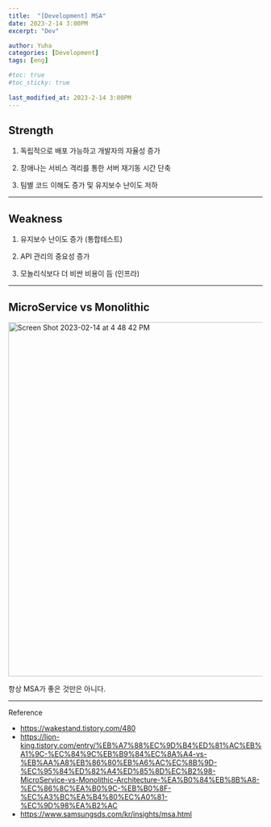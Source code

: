 ```yaml
---
title:  "[Development] MSA"
date: 2023-2-14 3:00PM
excerpt: "Dev"

author: Yuha
categories: [Development]
tags: [eng]

#toc: true
#toc_sticky: true
 
last_modified_at: 2023-2-14 3:00PM
---
```


## Strength

1. 독립적으로 배포 가능하고 개발자의 자율성 증가

2. 장애나는 서비스 격리를 통한 서버 재기동 시간 단축

3. 팀별 코드 이해도 증가 및 유지보수 난이도 저하

---

## Weakness

1. 유지보수 난이도 증가 (통합테스트)

2. API 관리의 중요성 증가

3. 모놀리식보다 더 비싼 비용이 듬 (인프라)

---

## MicroService vs Monolithic

<img width="701" alt="Screen Shot 2023-02-14 at 4 48 42 PM" src="https://user-images.githubusercontent.com/83699657/218672456-d56c6ef9-f662-47c9-a95d-8a3fce26ac71.png">

항상 MSA가 좋은 것만은 아니다.

---

Reference
- <https://wakestand.tistory.com/480>
- <https://lion-king.tistory.com/entry/%EB%A7%88%EC%9D%B4%ED%81%AC%EB%A1%9C-%EC%84%9C%EB%B9%84%EC%8A%A4-vs-%EB%AA%A8%EB%86%80%EB%A6%AC%EC%8B%9D-%EC%95%84%ED%82%A4%ED%85%8D%EC%B2%98-MicroService-vs-Monolithic-Architecture-%EA%B0%84%EB%8B%A8-%EC%86%8C%EA%B0%9C-%EB%B0%8F-%EC%A3%BC%EA%B4%80%EC%A0%81-%EC%9D%98%EA%B2%AC>
- <https://www.samsungsds.com/kr/insights/msa.html>